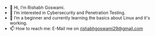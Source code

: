- 👋 Hi, I’m Rishabh Goswami.
- 👀 I’m interested in Cybersecurity and Penetration Testing.
- 🌱 I’m a beginner and currently learning the basics about Linux and it's working. 
- 📫 How to reach me: E-Mail me on rishabhgoswami29@gmail.com

<!---
TsFAKEJoker/TsFAKEJoker is a ✨ special ✨ repository because its `README.md` (this file) appears on your GitHub profile.
You can click the Preview link to take a look at your changes.
--->
